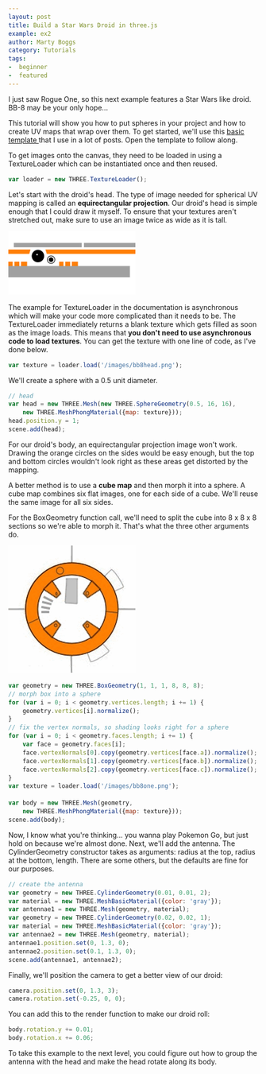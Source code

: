 ```yaml
---
layout: post
title: Build a Star Wars Droid in three.js
example: ex2
author: Marty Boggs
category: Tutorials
tags:
-  beginner
-  featured
---
```


I just saw Rogue One, so this next example features a Star Wars like droid. BB-8 may be your only hope...
<!--more-->

This tutorial will show you how to put spheres in your project and how to create UV maps that wrap over them. To get started, we'll use this <a href="/threejs-world-blank-template.html" download="threejs-world-{{page.example}}.html">basic template <i class="fa fa-download"></i></a> that I use in a lot of posts. Open the template to follow along.

To get images onto the canvas, they need to be loaded in using a TextureLoader which can be instantiated once and then reused.

```javascript
var loader = new THREE.TextureLoader();
```

Let's start with the droid's head. The type of image needed for spherical UV mapping is called an **equirectangular projection**. Our droid's head is simple enough that I could draw it myself. To ensure that your textures aren't stretched out, make sure to use an image twice as wide as it is tall.

<img src="/images/bb8head.png">

The example for TextureLoader in the documentation is asynchronous which will make your code more complicated than it needs to be. The TextureLoader immediately returns a blank texture which gets filled as soon as the image loads. This means that **you don't need to use asynchronous code to load textures**. You can get the texture with one line of code, as I've done below.

```javascript
var texture = loader.load('/images/bb8head.png');
```

We'll create a sphere with a 0.5 unit diameter.

```javascript
// head
var head = new THREE.Mesh(new THREE.SphereGeometry(0.5, 16, 16),
	new THREE.MeshPhongMaterial({map: texture}));
head.position.y = 1;
scene.add(head);
```

For our droid's body, an equirectangular projection image won't work. Drawing the orange circles on the sides would be easy enough, but the top and bottom circles wouldn't look right as these areas get distorted by the mapping.

A better method is to use a **cube map** and then morph it into a sphere. A cube map combines six flat images, one for each side of a cube. We'll reuse the same image for all six sides.

For the BoxGeometry function call, we'll need to split the cube into 8 x 8 x 8 sections so we're able to morph it. That's what the three other arguments do.

<img src="/images/bb8one.png">

```javascript
var geometry = new THREE.BoxGeometry(1, 1, 1, 8, 8, 8);
// morph box into a sphere
for (var i = 0; i < geometry.vertices.length; i += 1) {
	geometry.vertices[i].normalize();
}
// fix the vertex normals, so shading looks right for a sphere
for (var i = 0; i < geometry.faces.length; i += 1) {
	var face = geometry.faces[i];
	face.vertexNormals[0].copy(geometry.vertices[face.a]).normalize();
	face.vertexNormals[1].copy(geometry.vertices[face.b]).normalize();
	face.vertexNormals[2].copy(geometry.vertices[face.c]).normalize();
}
var texture = loader.load('/images/bb8one.png');

var body = new THREE.Mesh(geometry,
	new THREE.MeshPhongMaterial({map: texture}));
scene.add(body);
```

Now, I know what you're thinking... you wanna play Pokemon Go, but just hold on because we're almost done. Next, we'll add the antenna. The CylinderGeometry constructor takes as arguments: radius at the top, radius at the bottom, length. There are some others, but the defaults are fine for our purposes.

```javascript
// create the antenna
var geometry = new THREE.CylinderGeometry(0.01, 0.01, 2);
var material = new THREE.MeshBasicMaterial({color: 'gray'});
var antennae1 = new THREE.Mesh(geometry, material);
var geometry = new THREE.CylinderGeometry(0.02, 0.02, 1);
var material = new THREE.MeshBasicMaterial({color: 'gray'});
var antennae2 = new THREE.Mesh(geometry, material);
antennae1.position.set(0, 1.3, 0);
antennae2.position.set(0.1, 1.3, 0);
scene.add(antennae1, antennae2);
```

Finally, we'll position the camera to get a better view of our droid:

```javascript
camera.position.set(0, 1.3, 3);
camera.rotation.set(-0.25, 0, 0);
```

You can add this to the render function to make our droid roll:

```javascript
body.rotation.y += 0.01;
body.rotation.x += 0.06;
```

To take this example to the next level, you could figure out how to group the antenna with the head and make the head rotate along its body.
